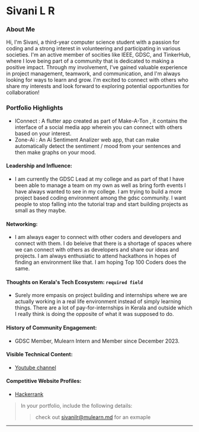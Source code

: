 # Sivani L R 

### About Me

Hi, I'm Sivani, a third-year computer science student with a passion for coding and a strong interest in volunteering and participating in various societies. I'm an active member of socities like IEEE, GDSC, and TinkerHub, where I love being part of a community that is dedicated to making a positive impact. Through my involvement, I've gained valuable experience in project management, teamwork, and communication, and I'm always looking for ways to learn and grow. I'm excited to connect with others who share my interests and look forward to exploring potential opportunities for collaboration!


### Portfolio Highlights

- IConnect : A flutter app created as part of Make-A-Ton , it contains the interface of a social media app wherein you can connect with others based on your interest.
- Zone-Ai : An Ai Sentiment Analizer web app, that can make automatically detect the sentiment / mood from your sentences and then make graphs on your mood. 



#### Leadership and Influence: 

- I am currently the GDSC Lead at my college and as part of that I have been able to manage a team on my own as well as bring forth events I have always wanted to see in my college. I am trying to build a more project based coding environment among the gdsc community. I want people to stop falling into the tutorial trap and start building projects as small as they maybe. 

#### Networking: 

- I am always eager to connect with other coders and developers and connect with them. I do beleive that there is a shortage of spaces where we can connect with others as developers and share our ideas and projects. I am always enthusiatic to attend hackathons in hopes of finding an environment like that. I am hoping Top 100 Coders does the same. 


#### Thoughts on Kerala's Tech Ecosystem: `required field`

- Surely more empasis on project building and internships where we are actually working in a real life environment instead of simply learning things. There are a lot of pay-for-internships in Kerala and outside which I really think is doing the opposite of what it was supposed to do. 


#### History of Community Engagement:

-  GDSC Member, Mulearn Intern and Member since December 2023. 

####  Visible Technical Content:

- [Youtube channel](https://www.youtube.com/@sivanilr)



#### Competitive Website Profiles:

- [Hackerrank](https://www.hackerrank.com/profile/sivani03)



> In your portfolio, include the following details:
>> check out [sivanilr@mulearn.md](./profile/sivani-l-r@mulearn.md) for an exmaple

---

